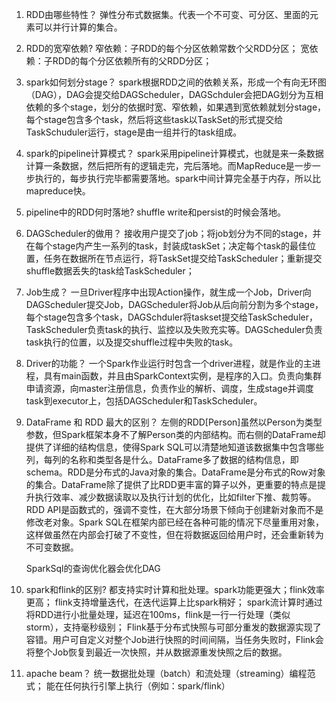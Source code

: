 1. RDD由哪些特性？
   弹性分布式数据集。代表一个不可变、可分区、里面的元素可以并行计算的集合。

2. RDD的宽窄依赖?
   窄依赖：子RDD的每个分区依赖常数个父RDD分区；
   宽依赖：子RDD的每个分区依赖所有的父RDD分区；

3. spark如何划分stage？
   spark根据RDD之间的依赖关系，形成一个有向无环图（DAG），DAG会提交给DAGScheduler，DAGSchduler会把DAG划分为互相依赖的多个stage，划分的依据时宽、窄依赖，如果遇到宽依赖就划分stage，每个stage包含多个task，然后将这些task以TaskSet的形式提交给TaskSchuduler运行，stage是由一组并行的task组成。

4. spark的pipeline计算模式？
   spark采用pipeline计算模式，也就是来一条数据计算一条数据，然后把所有的逻辑走完，完后落地。而MapReduce是一步一步执行的，每步执行完毕都需要落地。spark中间计算完全基于内存，所以比mapreduce快。

5. pipeline中的RDD何时落地?
   shuffle write和persist的时候会落地。

6. DAGScheduler的做用？
   接收用户提交了job；将job划分为不同的stage，并在每个stage内产生一系列的task，封装成taskSet；决定每个task的最佳位置，任务在数据所在节点运行，将TaskSet提交给TaskScheduler；重新提交shuffle数据丢失的task给TaskScheduler；

7. Job生成？
   一旦Driver程序中出现Action操作，就生成一个Job，Driver向DAGScheduler提交Job，DAGScheduler将Job从后向前分割为多个stage，每个stage包含多个task，DAGSchduler将taskset提交给TaskScheduler，TaskScheduler负责task的执行、监控以及失败充实等。DAGScheduler负责task执行的位置，以及提交shuffle过程中失败的task。

8. Driver的功能？
   一个Spark作业运行时包含一个driver进程，就是作业的主进程，具有main函数，并且由SparkContext实例，是程序的入口。负责向集群申请资源，向master注册信息，负责作业的解析、调度，生成stage并调度task到executor上，包括DAGScheduler和TaskScheduler。

9. DataFrame 和 RDD 最大的区别？
   左侧的RDD[Person]虽然以Person为类型参数，但Spark框架本身不了解Person类的内部结构。而右侧的DataFrame却提供了详细的结构信息，使得Spark SQL可以清楚地知道该数据集中包含哪些列，每列的名称和类型各是什么。DataFrame多了数据的结构信息，即schema。RDD是分布式的Java对象的集合。DataFrame是分布式的Row对象的集合。DataFrame除了提供了比RDD更丰富的算子以外，更重要的特点是提升执行效率、减少数据读取以及执行计划的优化，比如filter下推、裁剪等。
   RDD API是函数式的，强调不变性，在大部分场景下倾向于创建新对象而不是修改老对象。Spark SQL在框架内部已经在各种可能的情况下尽量重用对象，这样做虽然在内部会打破了不变性，但在将数据返回给用户时，还会重新转为不可变数据。

   SparkSql的查询优化器会优化DAG

10. spark和flink的区别?
    都支持实时计算和批处理。spark功能更强大；flink效率更高；
    flink支持增量迭代，在迭代运算上比spark稍好；
    spark流计算时通过将RDD进行小批量处理，延迟在100ms，flink是一行一行处理（类似storm），支持毫秒级别；
    Flink基于分布式快照与可部分重发的数据源实现了容错。用户可自定义对整个Job进行快照的时间间隔，当任务失败时，Flink会将整个Job恢复到最近一次快照，并从数据源重发快照之后的数据。

11. apache beam？
    统一数据批处理（batch）和流处理（streaming）编程范式；
    能在任何执行引擎上执行（例如：spark/flink）